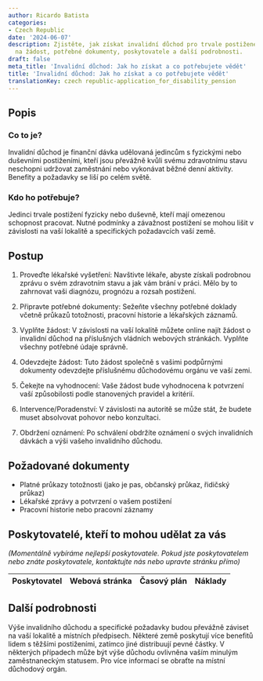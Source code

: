 ```yaml
---
author: Ricardo Batista
categories:
- Czech Republic
date: '2024-06-07'
description: Zjistěte, jak získat invalidní důchod pro trvale postižené jedince. Návod
  na žádost, potřebné dokumenty, poskytovatele a další podrobnosti.
draft: false
meta_title: 'Invalidní důchod: Jak ho získat a co potřebujete vědět'
title: 'Invalidní důchod: Jak ho získat a co potřebujete vědět'
translationKey: czech republic-application_for_disability_pension
---
```



## Popis
### Co to je?
Invalidní důchod je finanční dávka udělovaná jedincům s fyzickými nebo duševními postiženími, kteří jsou převážně kvůli svému zdravotnímu stavu neschopni udržovat zaměstnání nebo vykonávat běžné denní aktivity. Benefity a požadavky se liší po celém světě.

### Kdo ho potřebuje?
Jedinci trvale postižení fyzicky nebo duševně, kteří mají omezenou schopnost pracovat. Nutné podmínky a závažnost postižení se mohou lišit v závislosti na vaší lokalitě a specifických požadavcích vaší země.

## Postup

1. Proveďte lékařské vyšetření: Navštivte lékaře, abyste získali podrobnou zprávu o svém zdravotním stavu a jak vám brání v práci. Mělo by to zahrnovat vaši diagnózu, prognózu a rozsah postižení.

2. Připravte potřebné dokumenty: Sežeňte všechny potřebné doklady včetně průkazů totožnosti, pracovní historie a lékařských záznamů.

3. Vyplňte žádost: V závislosti na vaší lokalitě můžete online najít žádost o invalidní důchod na příslušných vládních webových stránkách. Vyplňte všechny potřebné údaje správně.

4. Odevzdejte žádost: Tuto žádost společně s vašimi podpůrnými dokumenty odevzdejte příslušnému důchodovému orgánu ve vaší zemi.

5. Čekejte na vyhodnocení: Vaše žádost bude vyhodnocena k potvrzení vaší způsobilosti podle stanovených pravidel a kritérií.

6. Intervence/Poradenství: V závislosti na autoritě se může stát, že budete muset absolvovat pohovor nebo konzultaci.

7. Obdržení oznámení: Po schválení obdržíte oznámení o svých invalidních dávkách a výši vašeho invalidního důchodu.

## Požadované dokumenty

- Platné průkazy totožnosti (jako je pas, občanský průkaz, řidičský průkaz)
- Lékařské zprávy a potvrzení o vašem postižení
- Pracovní historie nebo pracovní záznamy

## Poskytovatelé, kteří to mohou udělat za vás

_(Momentálně vybíráme nejlepší poskytovatele. Pokud jste poskytovatelem nebo znáte poskytovatele, kontaktujte nás nebo upravte stránku přímo)_

| Poskytovatel    |     Webová stránka  |     Časový plán   |      Náklady    |
| --------------- | --------------- |  :-------------: | :-------------: |

## Další podrobnosti

Výše invalidního důchodu a specifické požadavky budou převážně záviset na vaší lokalitě a místních předpisech. Některé země poskytují více benefitů lidem s těžšími postiženími, zatímco jiné distribuují pevné částky. V některých případech může být výše důchodu ovlivněna vaším minulým zaměstnaneckým statusem. Pro více informací se obraťte na místní důchodový orgán.